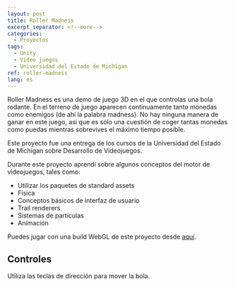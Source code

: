 ```yaml
---
layout: post
title: Roller Madness
excerpt_separator: <!--more-->
categories:
  - Proyectos
tags:
  - Unity
  - Video juegos
  - Universidad del Estado de Michigan
ref: roller-madness
lang: es
---
```


Roller Madness es una demo de juego 3D en el que controlas una bola rodante.
En el terreno de juego aparecen continuamente tanto monedas como enemigos (de ahí la palabra madness).
No hay ninguna manera de ganar en este juego, así que es sólo una cuestión de coger tantas monedas como puedas mientras sobrevives el máximo tiempo posible.

<!--more-->

Este proyecto fue una entrega de los cursos de la Universidad del Estado de Michigan sobre Desarrollo de Videojuegos.

Durante este proyecto aprendí sobre algunos conceptos del motor de videojuegos, tales como:
* Utilizar los paquetes de standard assets
* Física
* Conceptos básicos de interfaz de usuario
* Trail renderers
* Sistemas de partículas
* Animación

Puedes jugar con una build WebGL de este proyecto desde [aquí](/assets/webgl/roller-madness).

## Controles
Utiliza las teclas de dirección para mover la bola.
